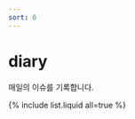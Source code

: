 ```yaml
---
sort: 0
---
```


# diary

매일의 이슈를 기록합니다.
 
{% include list.liquid all=true %}

<script src="https://utteranc.es/client.js"
        repo="chobyungwoo/chobyungwoo.github.io"
        issue-term="pathname"
        label="cbw-issue"
        theme="github-light"
        crossorigin="anonymous"
        async>
</script>

